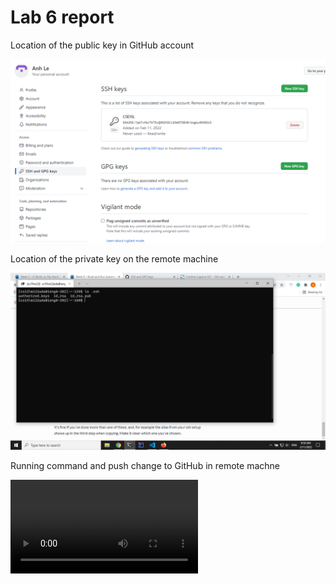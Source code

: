 # Lab 6 report

Location of the public key in GitHub account

![Screenshot of location where public key is stored in GitHub](GitHub_key_location.png)

Location of the private key on the remote machine

![Screenshot of location where private key is stored in remote machine](remote_key_location.png)

Running command and push change to GitHub in remote machne

![Video on the process](recording.mp4)
